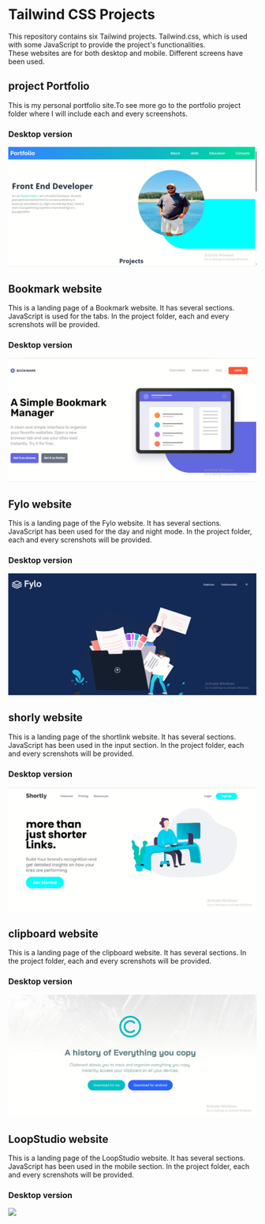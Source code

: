 # Tailwind CSS Projects
This repository contains six Tailwind projects. Tailwind.css, which is used  with some JavaScript to provide the project's functionalities. <br>
These websites are for both desktop and mobile. Different screens have been used.

## project Portfolio
This is my personal portfolio site.To see more go to the portfolio project folder where I will include each and every screenshots. 
### Desktop version
<img src="all-project-assets/portfolio/portfolio_desktop.JPG">

## Bookmark website
This is a landing page of a Bookmark website. It has several sections. JavaScript is used for the tabs. In the project folder, each and every screnshots will be provided.

### Desktop version
<img src="all-project-assets/bookmark/images/bookmark_desktop.JPG">

## Fylo website
This is a landing page of the Fylo website. It has several sections. JavaScript has been used for the day and night mode. In the project folder, each and every screnshots will be provided.

### Desktop version
<img src="all-project-assets/fylo/images/Fylo_desktop.JPG">

## shorly website
This is a landing page of the shortlink website. It has several sections. JavaScript has been used in the input section.  In the project folder, each and every screnshots will be provided.

### Desktop version
<img src="all-project-assets/shortly/images/shortly_desktop.JPG">

## clipboard website
This is a landing page of the clipboard website. It has several sections. In the project folder, each and every screnshots will be provided.

### Desktop version
<img src="all-project-assets/clipboard/images/clipboard_desktop.JPG">


## LoopStudio website
This is a landing page of the LoopStudio website. It has several sections. JavaScript has been used in the mobile section. In the project folder, each and every screnshots will be provided.

### Desktop version
<img src="all-project-assets/shortly/loopstudios/loopstudio_desktop.JPG">
